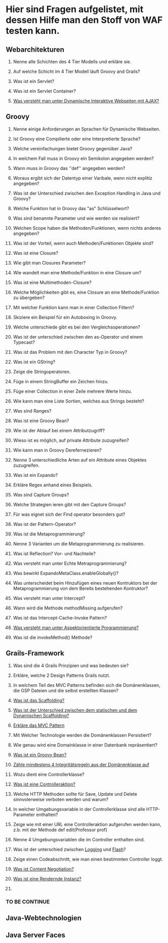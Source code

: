 # Hier sind Fragen aufgelistet, mit dessen Hilfe man den Stoff von WAF testen kann.

## Webarchitekturen

1. Nenne alle Schichten des 4 Tier Modells und erkläre sie.

2. Auf welche Schicht im 4 Tier Modell läuft Groovy and Grails?

3. Was ist ein Servlet?

4. Was ist ein Servlet Container? 

5. [Was versteht man unter Dynamische Interaktive Webseiten mit AJAX?](https://molily.de/js/ajax.html)

## Groovy

1. Nenne einige Anforderungen an Sprachen für Dynamische Webseiten.

2. Ist Groovy eine Compilierte oder eine Interpretierte Sprache?

3. Welche vereinfachungen bietet Groovy gegenüber Java?

4. In welchem Fall muss in Groovy ein Semikolon angegeben werden?

5. Wann muss in Groovy das ''def'' angegeben werden?

6. Woraus ergibt sich der Datentyp einer Varibale, wenn nicht explitiz angegeben?

7. Was ist der Unterschied zwischen den  Exception Handling in Java und Groovy?

8. Welche Funktion hat in Groovy das "as" Schlüsselwort?

9. Was sind benannte Parameter und wie werden sie realisiert?

10. Welchen Scope haben die Methoden/Funktionen, wenn nichts anderes angegeben?

11. Was ist der Vorteil, wenn auch Methoden/Funktionen Objekte sind?

12. Was ist eine Closure?

13. Wie gibt man Closures Parameter?

14. Wie wandelt man eine Methode/Funktion in eine Closure um?

15. Was ist eine Multimethoden-Closure?

16. Welche Möglichkeiten gibt es, eine Closure an eine Methode/Funktion zu übergeben?

17. Mit welcher Funktion kann man in einer Collection Filtern?

18. Skiziere ein Beispiel für ein Autoboxing in Groovy.

19. Welche unterschiede gibt es bei den Vergleichsoperationen?

20. Was ist der unterschied zwischen den as-Operator und einem Typecast?

21. Was ist das Problem mit den Character Typ in Groovy?

22. Was ist ein GString?

23. Zeige die Stringoperatoren.

24. Füge in einem StringBuffer ein Zeichen hinzu.

25. Füge einer Collection in einer Zeile mehrere Werte hinzu.

26. Wie kann man eine Liste Sortien, welches aus Strings besteht?

27. Was sind Ranges?

28. Was ist eine Groovy Bean?

29. Wie ist der Ablauf bei einem Attributzugriff?

30. Wieso ist es möglich, auf private Attribute zuzugreifen?

31. Wie kann man in Groovy Derefernezieren?

32. Nenne 3 unterschiedliche Arten auf ein Attribute eines Objektes zuzugreifen.

33. Was ist ein Expando?

34. Erkläre Regex anhand eines Beispiels.

35. Was sind Capture Groups?

36. Welche Strategien ieren gibt mit den Capture Groups?

37. Für was eignet sich der Find operator besonders gut? 

38. Was ist der Pattern-Operator?

39.  Was ist die Metaprogrammierung?

40. Nenne 3 Varianten um die Metaprogrammierung zu realisieren.

41. Was ist Reflection? Vor- und Nachteile?

42. Was versteht man unter Echte Metraprogrammierung?

43. Was bewirkt ExpandoMetaClass.enableGlobally()?

44. Was unterscheidet beim Hinzufügen eines neuen Kontruktors bei der Metaprogrammierung von dem Bereits bestehenden Kontruktor?

45. Was versteht man unter Intercept?

46. Wann wird die Methode methodMissing aufgerufen?

47. Was ist das Intercept-Cache-Invoke Pattern?

48. [Was versteht man unter Aspektorientierte Programmierung?](https://blog.mayflower.de/3413-Grundlagen-aspektorientierter-Programmierung.html)

49. Was ist die invokeMethod() Methode?


## Grails-Framework

1. Was sind die 4 Grails Prinzipien und was bedeuten sie?

2. Erkläre, welche 2 Design Patterns Grails nutzt. 

3. In welchem Teil des MVC Patterns befinden sich die Domänenklassen, die GSP Dateien und die selbst erstellten Klassen?

4. [Was ist das Scaffolding?](https://de.wikipedia.org/wiki/Scaffolding) 

5. [Was ist der Unterschied zwischen dem statischen und dem Dynamischen Scaffolding?](http://www.careerride.com/view/what-is-the-difference-between-static-and-dynamic-scaffolding-ruby-on-rails-2430.aspx)

6. [Erkläre das MVC Pattern](https://glossar.hs-augsburg.de/Model-View-Controller-Paradigma)

7. Mit Welcher Technologie werden die Domänenklassen Persistiert?

8. Wie genau wird eine Domainklasse in einer Datenbank repräsentiert?

9. [Was ist ein Groovy Bean?](http://mrhaki.blogspot.de/2009/08/groovy-goodness-groovybeans-simpler.html)

10. [Zähle mindestens 4 Integritätsregeln aus der Domänenklasse auf](https://docs.grails.org/latest/ref/Constraints/Usage.html)

11. Wozu dient eine Controllerklasse?

12. [Was ist eine Controlleraktion?](http://docs.grails.org/latest/guide/theWebLayer.html#understandingControllersAndActions)

13. Welche HTTP Methoden sollte für Save, Update und Delete sinnvolerweise verboten werden und warum?

14. In welcher Umgebungsvariable in der Controllerklasse sind alle HTTP-Parameter enthalten?

15. Zeige wie mit einer URL eine Controlleraktion aufgerufen werden kann, z.b. mit der Methode def edit(Professor prof)

16. Nenne 4 Umgebungsvariablen die im Controller enthalten sind.

17. Was ist der unterschied zwischen [Logging](http://docs.grails.org/3.2.1/ref/Plug-ins/logging.html) und [Flash](https://docs.grails.org/latest/ref/Controllers/flash.html)?

18. Zeige einen Codeabschnitt, wie man einen bestimmten Controller loggt.

19. [Was ist Content Negotiation?](https://de.wikipedia.org/wiki/Content_Negotiation)

20. [Was ist eine Rendernde Instanz?](https://docs.grails.org/latest/ref/Controllers/render.html)

21. 

### TO BE CONTINUE


## Java-Webtechnologien

## Java Server Faces


